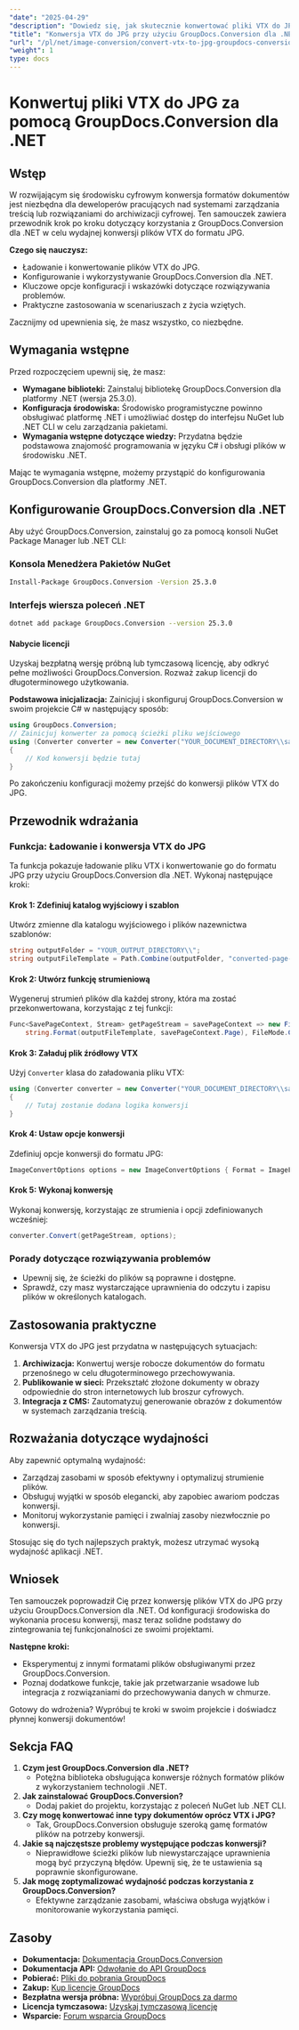 ```yaml
---
"date": "2025-04-29"
"description": "Dowiedz się, jak skutecznie konwertować pliki VTX do JPG za pomocą GroupDocs.Conversion dla .NET. Postępuj zgodnie z tym przewodnikiem, aby uzyskać łatwą konfigurację, wskazówki dotyczące wdrażania i porady dotyczące rozwiązywania problemów."
"title": "Konwersja VTX do JPG przy użyciu GroupDocs.Conversion dla .NET&#58; Przewodnik krok po kroku"
"url": "/pl/net/image-conversion/convert-vtx-to-jpg-groupdocs-conversion-net/"
"weight": 1
type: docs
---
```

# Konwertuj pliki VTX do JPG za pomocą GroupDocs.Conversion dla .NET

## Wstęp

W rozwijającym się środowisku cyfrowym konwersja formatów dokumentów jest niezbędna dla deweloperów pracujących nad systemami zarządzania treścią lub rozwiązaniami do archiwizacji cyfrowej. Ten samouczek zawiera przewodnik krok po kroku dotyczący korzystania z GroupDocs.Conversion dla .NET w celu wydajnej konwersji plików VTX do formatu JPG.

**Czego się nauczysz:**
- Ładowanie i konwertowanie plików VTX do JPG.
- Konfigurowanie i wykorzystywanie GroupDocs.Conversion dla .NET.
- Kluczowe opcje konfiguracji i wskazówki dotyczące rozwiązywania problemów.
- Praktyczne zastosowania w scenariuszach z życia wziętych.

Zacznijmy od upewnienia się, że masz wszystko, co niezbędne.

## Wymagania wstępne

Przed rozpoczęciem upewnij się, że masz:
- **Wymagane biblioteki:** Zainstaluj bibliotekę GroupDocs.Conversion dla platformy .NET (wersja 25.3.0).
- **Konfiguracja środowiska:** Środowisko programistyczne powinno obsługiwać platformę .NET i umożliwiać dostęp do interfejsu NuGet lub .NET CLI w celu zarządzania pakietami.
- **Wymagania wstępne dotyczące wiedzy:** Przydatna będzie podstawowa znajomość programowania w języku C# i obsługi plików w środowisku .NET.

Mając te wymagania wstępne, możemy przystąpić do konfigurowania GroupDocs.Conversion dla platformy .NET.

## Konfigurowanie GroupDocs.Conversion dla .NET

Aby użyć GroupDocs.Conversion, zainstaluj go za pomocą konsoli NuGet Package Manager lub .NET CLI:

### Konsola Menedżera Pakietów NuGet
```bash
Install-Package GroupDocs.Conversion -Version 25.3.0
```

### Interfejs wiersza poleceń .NET
```bash
dotnet add package GroupDocs.Conversion --version 25.3.0
```

#### Nabycie licencji
Uzyskaj bezpłatną wersję próbną lub tymczasową licencję, aby odkryć pełne możliwości GroupDocs.Conversion. Rozważ zakup licencji do długoterminowego użytkowania.

**Podstawowa inicjalizacja:**
Zainicjuj i skonfiguruj GroupDocs.Conversion w swoim projekcie C# w następujący sposób:

```csharp
using GroupDocs.Conversion;
// Zainicjuj konwerter za pomocą ścieżki pliku wejściowego
using (Converter converter = new Converter("YOUR_DOCUMENT_DIRECTORY\\sample.vtx"))
{
    // Kod konwersji będzie tutaj
}
```

Po zakończeniu konfiguracji możemy przejść do konwersji plików VTX do JPG.

## Przewodnik wdrażania

### Funkcja: Ładowanie i konwersja VTX do JPG

Ta funkcja pokazuje ładowanie pliku VTX i konwertowanie go do formatu JPG przy użyciu GroupDocs.Conversion dla .NET. Wykonaj następujące kroki:

#### Krok 1: Zdefiniuj katalog wyjściowy i szablon
Utwórz zmienne dla katalogu wyjściowego i plików nazewnictwa szablonów:

```csharp
string outputFolder = "YOUR_OUTPUT_DIRECTORY\\";
string outputFileTemplate = Path.Combine(outputFolder, "converted-page-{0}.jpg");
```

#### Krok 2: Utwórz funkcję strumieniową
Wygeneruj strumień plików dla każdej strony, która ma zostać przekonwertowana, korzystając z tej funkcji:

```csharp
Func<SavePageContext, Stream> getPageStream = savePageContext => new FileStream(
    string.Format(outputFileTemplate, savePageContext.Page), FileMode.Create);
```

#### Krok 3: Załaduj plik źródłowy VTX
Użyj `Converter` klasa do załadowania pliku VTX:

```csharp
using (Converter converter = new Converter("YOUR_DOCUMENT_DIRECTORY\\sample.vtx"))
{
    // Tutaj zostanie dodana logika konwersji
}
```

#### Krok 4: Ustaw opcje konwersji
Zdefiniuj opcje konwersji do formatu JPG:

```csharp
ImageConvertOptions options = new ImageConvertOptions { Format = ImageFileType.Jpg };
```

#### Krok 5: Wykonaj konwersję
Wykonaj konwersję, korzystając ze strumienia i opcji zdefiniowanych wcześniej:

```csharp
converter.Convert(getPageStream, options);
```

### Porady dotyczące rozwiązywania problemów
- Upewnij się, że ścieżki do plików są poprawne i dostępne.
- Sprawdź, czy masz wystarczające uprawnienia do odczytu i zapisu plików w określonych katalogach.

## Zastosowania praktyczne

Konwersja VTX do JPG jest przydatna w następujących sytuacjach:
1. **Archiwizacja:** Konwertuj wersje robocze dokumentów do formatu przenośnego w celu długoterminowego przechowywania.
2. **Publikowanie w sieci:** Przekształć złożone dokumenty w obrazy odpowiednie do stron internetowych lub broszur cyfrowych.
3. **Integracja z CMS:** Zautomatyzuj generowanie obrazów z dokumentów w systemach zarządzania treścią.

## Rozważania dotyczące wydajności
Aby zapewnić optymalną wydajność:
- Zarządzaj zasobami w sposób efektywny i optymalizuj strumienie plików.
- Obsługuj wyjątki w sposób elegancki, aby zapobiec awariom podczas konwersji.
- Monitoruj wykorzystanie pamięci i zwalniaj zasoby niezwłocznie po konwersji.

Stosując się do tych najlepszych praktyk, możesz utrzymać wysoką wydajność aplikacji .NET.

## Wniosek

Ten samouczek poprowadził Cię przez konwersję plików VTX do JPG przy użyciu GroupDocs.Conversion dla .NET. Od konfiguracji środowiska do wykonania procesu konwersji, masz teraz solidne podstawy do zintegrowania tej funkcjonalności ze swoimi projektami.

**Następne kroki:**
- Eksperymentuj z innymi formatami plików obsługiwanymi przez GroupDocs.Conversion.
- Poznaj dodatkowe funkcje, takie jak przetwarzanie wsadowe lub integracja z rozwiązaniami do przechowywania danych w chmurze.

Gotowy do wdrożenia? Wypróbuj te kroki w swoim projekcie i doświadcz płynnej konwersji dokumentów!

## Sekcja FAQ

1. **Czym jest GroupDocs.Conversion dla .NET?**
   - Potężna biblioteka obsługująca konwersje różnych formatów plików z wykorzystaniem technologii .NET.
2. **Jak zainstalować GroupDocs.Conversion?**
   - Dodaj pakiet do projektu, korzystając z poleceń NuGet lub .NET CLI.
3. **Czy mogę konwertować inne typy dokumentów oprócz VTX i JPG?**
   - Tak, GroupDocs.Conversion obsługuje szeroką gamę formatów plików na potrzeby konwersji.
4. **Jakie są najczęstsze problemy występujące podczas konwersji?**
   - Nieprawidłowe ścieżki plików lub niewystarczające uprawnienia mogą być przyczyną błędów. Upewnij się, że te ustawienia są poprawnie skonfigurowane.
5. **Jak mogę zoptymalizować wydajność podczas korzystania z GroupDocs.Conversion?**
   - Efektywne zarządzanie zasobami, właściwa obsługa wyjątków i monitorowanie wykorzystania pamięci.

## Zasoby
- **Dokumentacja:** [Dokumentacja GroupDocs.Conversion](https://docs.groupdocs.com/conversion/net/)
- **Dokumentacja API:** [Odwołanie do API GroupDocs](https://reference.groupdocs.com/conversion/net/)
- **Pobierać:** [Pliki do pobrania GroupDocs](https://releases.groupdocs.com/conversion/net/)
- **Zakup:** [Kup licencje GroupDocs](https://purchase.groupdocs.com/buy)
- **Bezpłatna wersja próbna:** [Wypróbuj GroupDocs za darmo](https://releases.groupdocs.com/conversion/net/)
- **Licencja tymczasowa:** [Uzyskaj tymczasową licencję](https://purchase.groupdocs.com/temporary-license/)
- **Wsparcie:** [Forum wsparcia GroupDocs](https://forum.groupdocs.com/c/conversion/10)